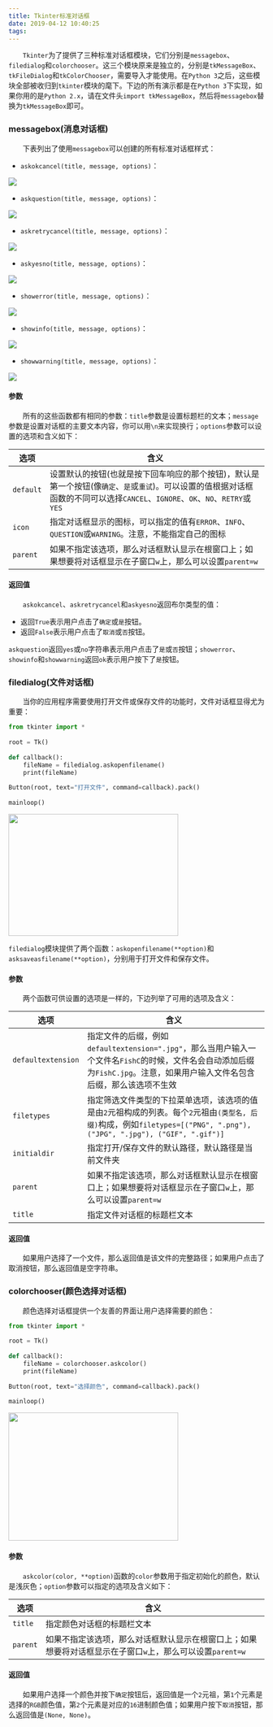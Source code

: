 ```yaml
---
title: Tkinter标准对话框
date: 2019-04-12 10:40:25
tags:
---
```

&emsp;&emsp;`Tkinter`为了提供了三种标准对话框模块，它们分别是`messagebox`、`filedialog`和`colorchooser`。这三个模块原来是独立的，分别是`tkMessageBox`、`tkFileDialog`和`tkColorChooser`，需要导入才能使用。在`Python 3`之后，这些模块全部被收归到`tkinter`模块的麾下。下边的所有演示都是在`Python 3`下实现，如果你用的是`Python 2.x`，请在文件头`import tkMessageBox`，然后将`messagebox`替换为`tkMessageBox`即可。
<!--more-->

### messagebox(消息对话框)

&emsp;&emsp;下表列出了使用`messagebox`可以创建的所有标准对话框样式：

- `askokcancel(title, message, options)`：

<img src="./Tkinter标准对话框/1.png">

- `askquestion(title, message, options)`：

<img src="./Tkinter标准对话框/2.png">

- `askretrycancel(title, message, options)`：

<img src="./Tkinter标准对话框/3.png">

- `askyesno(title, message, options)`：

<img src="./Tkinter标准对话框/4.png">

- `showerror(title, message, options)`：

<img src="./Tkinter标准对话框/5.png">

- `showinfo(title, message, options)`：

<img src="./Tkinter标准对话框/6.png">

- `showwarning(title, message, options)`：

<img src="./Tkinter标准对话框/7.png">

#### 参数

&emsp;&emsp;所有的这些函数都有相同的参数：`title`参数是设置标题栏的文本；`message`参数是设置对话框的主要文本内容，你可以用`\n`来实现换行；`options`参数可以设置的选项和含义如下：

选项      | 含义
----------|-----
`default` | 设置默认的按钮(也就是按下回车响应的那个按钮)，默认是第一个按钮(像`确定`、`是`或`重试`)。可以设置的值根据对话框函数的不同可以选择`CANCEL`、`IGNORE`、`OK`、`NO`、`RETRY`或`YES`
`icon`    | 指定对话框显示的图标，可以指定的值有`ERROR`、`INFO`、`QUESTION`或`WARNING`。注意，不能指定自己的图标
`parent`  | 如果不指定该选项，那么对话框默认显示在根窗口上；如果想要将对话框显示在子窗口`w`上，那么可以设置`parent=w`

#### 返回值

&emsp;&emsp;`askokcancel`、`askretrycancel`和`askyesno`返回布尔类型的值：

- 返回`True`表示用户点击了`确定`或`是`按钮。
- 返回`False`表示用户点击了`取消`或`否`按钮。

`askquestion`返回`yes`或`no`字符串表示用户点击了`是`或`否`按钮；`showerror`、`showinfo`和`showwarning`返回`ok`表示用户按下了`是`按钮。

### filedialog(文件对话框)

&emsp;&emsp;当你的应用程序需要使用打开文件或保存文件的功能时，文件对话框显得尤为重要：

``` python
from tkinter import *
​
root = Tk()
​
def callback():
    fileName = filedialog.askopenfilename()
    print(fileName)
​
Button(root, text="打开文件", command=callback).pack()
​
mainloop()
```

<img src="./Tkinter标准对话框/8.jpg" height="240" width="334">

`filedialog`模块提供了两个函数：`askopenfilename(**option)`和`asksaveasfilename(**option)`，分别用于打开文件和保存文件。

#### 参数

&emsp;&emsp;两个函数可供设置的选项是一样的，下边列举了可用的选项及含义：

选项               | 含义
-------------------|-----
`defaultextension` | 指定文件的后缀，例如`defaultextension=".jpg"`，那么当用户输入一个文件名`FishC`的时候，文件名会自动添加后缀为`FishC.jpg`。注意，如果用户输入文件名包含后缀，那么该选项不生效
`filetypes`        | 指定筛选文件类型的下拉菜单选项，该选项的值是由`2`元祖构成的列表。每个`2`元祖由`(类型名, 后缀)`构成，例如`filetypes=[("PNG", ".png"), ("JPG", ".jpg"), ("GIF", ".gif")]`
`initialdir`       | 指定打开/保存文件的默认路径，默认路径是当前文件夹
`parent`           | 如果不指定该选项，那么对话框默认显示在根窗口上；如果想要将对话框显示在子窗口`w`上，那么可以设置`parent=w`
`title`            | 指定文件对话框的标题栏文本

#### 返回值

&emsp;&emsp;如果用户选择了一个文件，那么返回值是该文件的完整路径；如果用户点击了取消按钮，那么返回值是空字符串。

### colorchooser(颜色选择对话框)

&emsp;&emsp;颜色选择对话框提供一个友善的界面让用户选择需要的颜色：

``` python
from tkinter import *
​
root = Tk()
​
def callback():
    fileName = colorchooser.askcolor()
    print(fileName)
​
Button(root, text="选择颜色", command=callback).pack()
​
mainloop()
```

<img src="./Tkinter标准对话框/9.jpg" height="252" width="334">

#### 参数

&emsp;&emsp;`askcolor(color, **option)`函数的`color`参数用于指定初始化的颜色，默认是浅灰色；`option`参数可以指定的选项及含义如下：

选项     | 含义
---------|-----
`title`  | 指定颜色对话框的标题栏文本
`parent` | 如果不指定该选项，那么对话框默认显示在根窗口上；如果想要将对话框显示在子窗口`w`上，那么可以设置`parent=w`

#### 返回值

&emsp;&emsp;如果用户选择一个颜色并按下`确定`按钮后，返回值是一个`2`元祖，第`1`个元素是选择的`RGB`颜色值，第`2`个元素是对应的`16`进制颜色值；如果用户按下`取消`按钮，那么返回值是`(None, None)`。